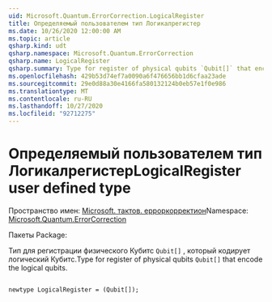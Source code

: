 ```yaml
---
uid: Microsoft.Quantum.ErrorCorrection.LogicalRegister
title: Определяемый пользователем тип Логикалрегистер
ms.date: 10/26/2020 12:00:00 AM
ms.topic: article
qsharp.kind: udt
qsharp.namespace: Microsoft.Quantum.ErrorCorrection
qsharp.name: LogicalRegister
qsharp.summary: Type for register of physical qubits `Qubit[]` that encode the logical qubits.
ms.openlocfilehash: 429b53d74ef7a0090a6f476656bb1d6cfaa23ade
ms.sourcegitcommit: 29e0d88a30e4166fa580132124b0eb57e1f0e986
ms.translationtype: MT
ms.contentlocale: ru-RU
ms.lasthandoff: 10/27/2020
ms.locfileid: "92712275"
---
```

# <a name="logicalregister-user-defined-type"></a><span data-ttu-id="28db0-102">Определяемый пользователем тип Логикалрегистер</span><span class="sxs-lookup"><span data-stu-id="28db0-102">LogicalRegister user defined type</span></span>

<span data-ttu-id="28db0-103">Пространство имен: [Microsoft. тактов. ерроркорректион](xref:Microsoft.Quantum.ErrorCorrection)</span><span class="sxs-lookup"><span data-stu-id="28db0-103">Namespace: [Microsoft.Quantum.ErrorCorrection](xref:Microsoft.Quantum.ErrorCorrection)</span></span>

<span data-ttu-id="28db0-104">Пакеты [](https://nuget.org/packages/)</span><span class="sxs-lookup"><span data-stu-id="28db0-104">Package: [](https://nuget.org/packages/)</span></span>


<span data-ttu-id="28db0-105">Тип для регистрации физического Кубитс `Qubit[]` , который кодирует логический Кубитс.</span><span class="sxs-lookup"><span data-stu-id="28db0-105">Type for register of physical qubits `Qubit[]` that encode the logical qubits.</span></span>

```qsharp

newtype LogicalRegister = (Qubit[]);
```

